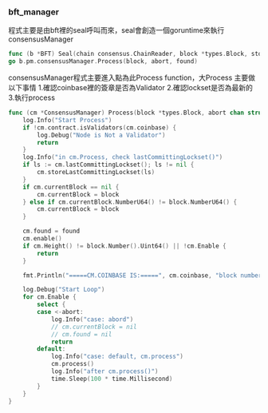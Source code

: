 ### bft_manager
程式主要是由bft裡的seal呼叫而來，seal會創造一個goruntime來執行consensusManager
```go 
func (b *BFT) Seal(chain consensus.ChainReader, block *types.Block, stop <-chan struct{}) (*types.Block, error) {
go b.pm.consensusManager.Process(block, abort, found)
```

consensusManager程式主要進入點為此Process function，大Process 主要做以下事情
1.確認coinbase裡的簽章是否為Validator
2.確認lockset是否為最新的
3.執行process
```go 
func (cm *ConsensusManager) Process(block *types.Block, abort chan struct{}, found chan *types.Block) {
	log.Info("Start Process")
	if !cm.contract.isValidators(cm.coinbase) {
		log.Debug("Node is Not a Validator")
		return
	}
	log.Info("in cm.Process, check lastCommittingLockset()")
	if ls := cm.lastCommittingLockset(); ls != nil {
		cm.storeLastCommittingLockset(ls)
	}
	if cm.currentBlock == nil {
		cm.currentBlock = block
	} else if cm.currentBlock.NumberU64() != block.NumberU64() {
		cm.currentBlock = block
	}

	cm.found = found
	cm.enable()
	if cm.Height() != block.Number().Uint64() || !cm.Enable {
		return
	}

	fmt.Println("=====CM.COINBASE IS:=====", cm.coinbase, "block number is:", block.NumberU64())

	log.Debug("Start Loop")
	for cm.Enable {
		select {
		case <-abort:
			log.Info("case: abord")
			// cm.currentBlock = nil
			// cm.found = nil
			return
		default:
			log.Info("case: default, cm.process")
			cm.process()
			log.Info("after cm.process()")
			time.Sleep(100 * time.Millisecond)
		}
	}
}
```

